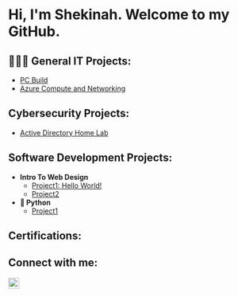 <h1>Hi, I'm Shekinah. Welcome to my GitHub. </h1>

<h2>👩🏽‍💻 General IT Projects:</h2>

  - [PC Build](https://github.com/ShekinahMaxwell/LABURL)
  - [Azure Compute and Networking](https://github.com/ShekinahMaxwell/LABURL)

<h2>Cybersecurity Projects:</h2>  

  - [Active Directory Home Lab](https://github.com/ShekinahMaxwell/ActiveDirectory_Lab1/tree/main)

<h2>Software Development Projects:</h2>

- <b>Intro To Web Design</b>
  - [Project1: Hello World!](https://github.com/ShekinahMaxwell/LABURL)
  - [Project2](https://github.com/ShekinahMaxwell/LABURL)
- <b>🐍 Python</b>
  - [Project1](https://github.com/ShekinahMaxwell/LABURL)


<h2>Certifications:</h2>

<h2>Connect with me:</h2>

[<img align="left" alt="ShekinahMaxwell | LinkedIn" width="22px" src="https://cdn.jsdelivr.net/npm/simple-icons@v3/icons/linkedin.svg" />][linkedin]

[linkedin]: https://linkedin.com/in/maxwell2024


